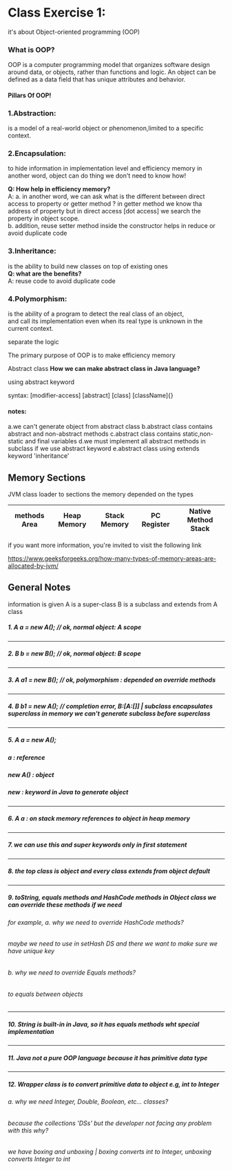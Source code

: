  <h1>Class Exercise 1: </h1>
it's about Object-oriented programming (OOP)

### What is OOP?
OOP is a computer programming model that organizes software design around data,
or objects, rather than functions and logic. An object can be defined as a data field that has unique attributes and behavior.

#### Pillars Of OOP!

<h3>1.Abstraction: </h3>
 is a model of a real-world object or phenomenon,limited to a specific context.

<h3> 2.Encapsulation:</h3>
    to hide information in implementation level and efficiency memory 
    in another word, object can do thing we don't need to know how!
    
   <b>Q: How help in efficiency memory?</b><br>
   A: a. in another word, we can ask what is the different between direct access to property or getter method ?
      in getter method we know tha address of property but in direct access [dot access] we search the property in object scope.<br>
      b. addition, reuse setter method inside the constructor helps in reduce or avoid duplicate code<br>

<h3>3.Inheritance:</h3>
    is the ability to build new classes on top of existing ones<br>
   <b> Q: what are the benefits?</b><br>
   A: reuse code to avoid duplicate code<br>
      
      
<h3>4.Polymorphism:</h3>
    is the ability of a program to detect the real class of an object,<br> 
    and call its implementation even when its real type is unknown in the current context.<br>
   
   separate the logic <br>
   

The primary purpose of OOP is to make efficiency memory<br>

 </h2>Abstract class  </h2>
<b>How we can make abstract class in Java language?</b>

using abstract keyword

syntax: [modifier-access] [abstract] [class] [className]{}

#### notes:
   a.we can't generate object from abstract class 
   b.abstract class contains abstract and non-abstract methods
   c.abstract class contains static,non-static and final variables
   d.we must implement all abstract methods in subclass if we use abstract keyword
   e.abstract class using extends keyword 'inheritance'



 <h2>  Memory Sections  </h2>
 JVM class loader to sections the memory depended on the types<br>


methods Area | Heap Memory  | Stack Memory | PC  Register | Native  Method Stack<br>
--- | --- | --- | --- |--- 



if you want more information, you're invited to visit the following link

https://www.geeksforgeeks.org/how-many-types-of-memory-areas-are-allocated-by-jvm/


 <h2>General Notes </h2>
 information is given
 A is a super-class
 B is a subclass and extends from A class

##### 1. A a = new A(); // ok, normal object: A scope
----------
##### 2. B b = new B(); // ok, normal object: B scope
----------
##### 3. A a1 = new B(); // ok, polymorphism : depended on override methods
----------
##### 4. B b1 = new A(); // completion error, B:[A:[]] | subclass encapsulates superclass in memory we can't generate subclass before superclass
----------
##### 5. A a = new A();
  #####  a        : reference 
  #####  new A()  : object
  #####  new      : keyword in Java to generate object
----------
##### 6. A a : on stack memory references to object in heap memory
----------
##### 7. we can use this and super keywords only in first statement
----------
##### 8. the top class is object and every class extends from object default
----------
##### 9. toString, equals methods and HashCode methods in Object class we can override these methods if we need
###### for example, a. why we need to override HashCode methods? 
   ######            maybe we need to use in setHash DS and there we want to make sure we have unique key
   ######        b. why we need to override Equals methods?
   ######            to equals between objects
----------               
##### 10. String is built-in in Java, so it has equals methods wht special implementation
----------
##### 11. Java not a pure OOP language because it has primitive data type
----------
##### 12. Wrapper class is to convert primitive data to object e.g, int to Integer
   ###### a. why we need Integer, Double, Boolean, etc... classes?
   ######   because the collections 'DSs' but the developer not facing any problem with this why?
   ######   we have boxing and unboxing | boxing converts int to Integer, unboxing converts Integer to int



